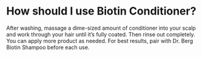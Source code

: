 # How should I use Biotin Conditioner?

After washing, massage a dime-sized amount of conditioner into your scalp and work through your hair until it’s fully coated. Then rinse out completely. You can apply more product as needed. For best results, pair with Dr. Berg Biotin Shampoo before each use.